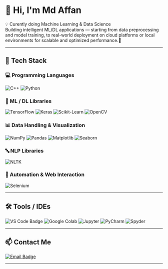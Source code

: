 
# 👋 Hi, I'm Md Affan

💡 Curently doing Machine Learning & Data Science  
Building intelligent ML/DL applications — starting from data preprocessing and model training, to real-world deployment on cloud platforms or local environments for scalable and optimized performance.🚀

---

## 🚀 Tech Stack

### 💻 Programming Languages
![C++](https://img.shields.io/badge/C++-00599C?style=for-the-badge&logo=cplusplus&logoColor=white)
![Python](https://img.shields.io/badge/Python-3776AB?style=for-the-badge&logo=python&logoColor=white)

### 🧠 ML / DL Libraries
![TensorFlow](https://img.shields.io/badge/TensorFlow-FF6F00?style=for-the-badge&logo=tensorflow&logoColor=white)
![Keras](https://img.shields.io/badge/Keras-D00000?style=for-the-badge&logo=keras&logoColor=white)
![Scikit-Learn](https://img.shields.io/badge/Scikit--Learn-F7931E?style=for-the-badge&logo=scikitlearn&logoColor=white)
![OpenCV](https://img.shields.io/badge/OpenCV-5C3EE8?style=for-the-badge&logo=opencv&logoColor=white)

### 📊 Data Handling & Visualization
![NumPy](https://img.shields.io/badge/NumPy-013243?style=for-the-badge&logo=numpy&logoColor=white)
![Pandas](https://img.shields.io/badge/Pandas-150458?style=for-the-badge&logo=pandas&logoColor=white)
![Matplotlib](https://img.shields.io/badge/Matplotlib-11557C?style=for-the-badge&logo=matplotlib&logoColor=white)
![Seaborn](https://img.shields.io/badge/Seaborn-4C8CB5?style=for-the-badge&logo=seaborn&logoColor=white)

### 🔤 NLP Libraries
![NLTK](https://img.shields.io/badge/NLTK-154E20?style=for-the-badge&logo=nltk&logoColor=white)

### 🔧 Automation & Web Interaction
![Selenium](https://img.shields.io/badge/Selenium-43B02A?style=for-the-badge&logo=selenium&logoColor=white)

---

## 🛠️ Tools / IDEs
![VS Code Badge](https://img.shields.io/badge/VS%20Code-blue?style=for-the-badge&logo=visual-studio-code&logoColor=white)
![Google Colab](https://img.shields.io/badge/Google%20Colab-F9AB00?style=for-the-badge&logo=googlecolab&logoColor=white)
![Jupyter](https://img.shields.io/badge/Jupyter-F37626?style=for-the-badge&logo=jupyter&logoColor=white)
![PyCharm](https://img.shields.io/badge/PyCharm-21D789?style=for-the-badge&logo=pycharm&logoColor=white)
![Spyder](https://img.shields.io/badge/Spyder-FB0004?style=for-the-badge&logo=spyder-ide&logoColor=white)

---

## 📫 Contact Me
[![Email Badge](https://img.shields.io/badge/Email-red?style=for-the-badge&logo=gmail&logoColor=white)](mailto:affandhanbad@gmail.com)

---



